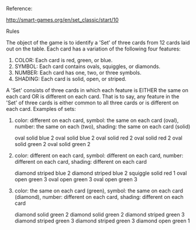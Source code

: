 Reference:

http://smart-games.org/en/set_classic/start/10

Rules

The object of the game is to identify a 'Set' of three cards from 12 cards laid out on the table. Each card has a variation of the following four features:

1) COLOR: Each card is red, green, or blue.
2) SYMBOL: Each card contains ovals, squiggles, or diamonds.
3) NUMBER: Each card has one, two, or three symbols.
4) SHADING: Each card is solid, open, or striped.

A 'Set' consists of three cards in which each feature is EITHER the same on each card OR is different on each card. That is to say, any feature in the 'Set' of three cards is either common to all three cards or is different on each card.
Examples of sets:
1) color: different on each card, symbol: the same on each card (oval), number: the same on each (two), shading: the same on each card (solid)
    
    oval solid blue 2
    oval solid blue 2
	oval solid red 2
    oval solid red 2
	oval solid green 2
    oval solid green 2
    
2) color: different on each card, symbol: different on each card, number: different on each card, shading: different on each card
    
    diamond striped blue 2
    diamond striped blue 2
	squiggle solid red 1
	oval open green 3
    oval open green 3
    oval open green 3
    
3) color: the same on each card (green), symbol: the same on each card (diamond), number: different on each card, shading: different on each card 

    diamond solid green 2
    diamond solid green 2
	diamond striped green 3
    diamond striped green 3
    diamond striped green 3
	diamond open green 1 
